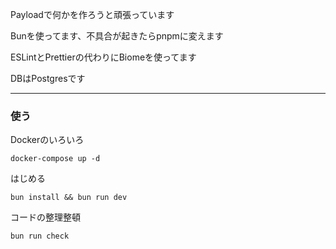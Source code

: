 Payloadで何かを作ろうと頑張っています

Bunを使ってます、不具合が起きたらpnpmに変えます

ESLintとPrettierの代わりにBiomeを使ってます

DBはPostgresです

---

### 使う

Dockerのいろいろ

```
docker-compose up -d
```

はじめる

```
bun install && bun run dev
```

コードの整理整頓

```
bun run check
```
